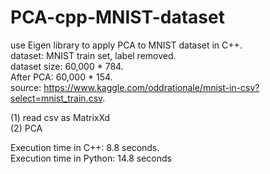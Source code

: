 # PCA-cpp-MNIST-dataset

use Eigen library to apply PCA to MNIST dataset in C++.  
dataset: MNIST train set, label removed.  
dataset size: 60,000 * 784.  
After PCA: 60,000 * 154.  
source: https://www.kaggle.com/oddrationale/mnist-in-csv?select=mnist_train.csv. 

(1) read csv as MatrixXd  
(2) PCA   

Execution time in C++: 8.8 seconds.  
Execution time in Python: 14.8 seconds   

